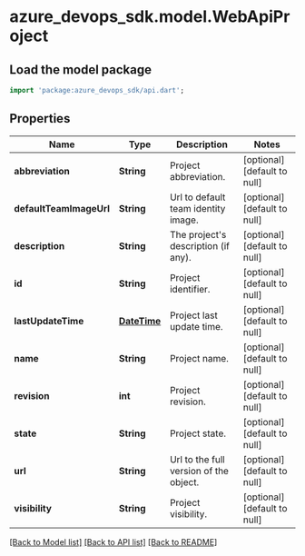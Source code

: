 # azure_devops_sdk.model.WebApiProject

## Load the model package
```dart
import 'package:azure_devops_sdk/api.dart';
```

## Properties
Name | Type | Description | Notes
------------ | ------------- | ------------- | -------------
**abbreviation** | **String** | Project abbreviation. | [optional] [default to null]
**defaultTeamImageUrl** | **String** | Url to default team identity image. | [optional] [default to null]
**description** | **String** | The project&#39;s description (if any). | [optional] [default to null]
**id** | **String** | Project identifier. | [optional] [default to null]
**lastUpdateTime** | [**DateTime**](DateTime.md) | Project last update time. | [optional] [default to null]
**name** | **String** | Project name. | [optional] [default to null]
**revision** | **int** | Project revision. | [optional] [default to null]
**state** | **String** | Project state. | [optional] [default to null]
**url** | **String** | Url to the full version of the object. | [optional] [default to null]
**visibility** | **String** | Project visibility. | [optional] [default to null]

[[Back to Model list]](../README.md#documentation-for-models) [[Back to API list]](../README.md#documentation-for-api-endpoints) [[Back to README]](../README.md)


